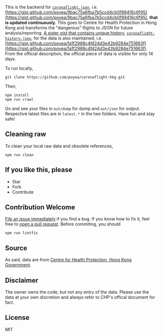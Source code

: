 This is the backend for [`coronaflight.json`](https://gist.github.com/poyea/9bac75a6fba7b5ccd4cb0f89416c6f95/raw), i.e. [https://gist.github.com/poyea/9bac75a6fba7b5ccd4cb0f89416c6f95](https://gist.github.com/poyea/9bac75a6fba7b5ccd4cb0f89416c6f95), **that is updated continuously**. This goes to Centre for Health Protection in Hong Kong and transforms the "dangerous" flights to JSON for future analysis/reporting. [A sister gist that contains unique history](https://gist.github.com/poyea/fa1f2988c4f424d3e42b9284e751663f), [`coronaflight-history.json`](https://gist.github.com/poyea/fa1f2988c4f424d3e42b9284e751663f/raw), for the data is also maintained, i.e. [https://gist.github.com/poyea/fa1f2988c4f424d3e42b9284e751663f](https://gist.github.com/poyea/fa1f2988c4f424d3e42b9284e751663f). From the official description, the official piece of data is visible for only 14 days.

To run locally,

```
git clone https://github.com/poyea/coronaflight-hkg.git
```

Then,

```
npm install
npm run crawl
```

Go and see your files in `out/dump` for dump and `out/json` for output. Respective latest files are in `latest.*` in the two folders. Have fun and stay safe!

## Cleaning raw

To clean your local raw data and obsolete references,

```
npm run clean
```

## If you like this, please

-   Star
-   Fork
-   Contribute

## Contribution Welcome

[File an issue immediately](https://github.com/poyea/coronaflight-hkg/issues) if you find a bug. If you know how to fix it, feel free to [open a pull request](https://github.com/poyea/coronaflight-hkg/pulls). Before commiting, you should

```
npm run lintfix
```

## Source

As said, data are from [Centre for Health Protection, Hong Kong Government](https://www.chp.gov.hk/files/pdf/flights_trains_en.pdf).

## Disclaimer

The owner owns the code, but not any entry of the data. Please use the data at your own discretion and always refer to CHP's offical document for fact.

## License

MIT
